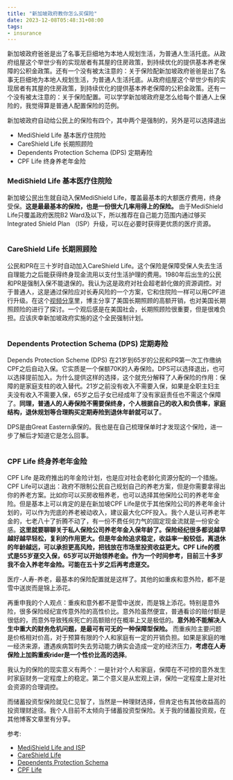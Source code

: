 ```yaml
---
title: "新加坡政府教你怎么买保险"
date: 2023-12-08T05:48:31+08:00
tags: 
- insurance
---
```


新加坡政府爸爸是出了名事无巨细地为本地人规划生活，为普通人生活托底。从政府组屋这个举世少有的实现居者有其屋的住房政策，到持续优化的提供基本养老保障的公积金政策。还有一个没有被太注意的：关于保险配新加坡政府爸爸是出了名事无巨细地为本地人规划生活，为普通人生活托底。从政府组屋这个举世少有的实现居者有其屋的住房政策，到持续优化的提供基本养老保障的公积金政策。还有一个没有被太注意的：关于保险配置。可以学学新加坡政府是怎么给每个普通人上保险的，我觉得算是普通人配置保险的范例。

新加坡政府自动给公民上的保险有四个，其中两个是强制的，另外是可以选择退出
- MediShield Life 基本医疗住院险
- CareShield Life 长期照顾险
- Dependents Protection Schema (DPS) 定期寿险
- CPF Life 终身养老年金险

### MediShield Life 基本医疗住院险

新加坡公民出生就自动入保MediShield Life，覆盖最基本的大额医疗费用，终身受保。**这是最最基本的保险，也是一份很大几率用得上的保险。** 由于MediShield Life只覆盖政府医院B2 Ward及以下，所以推荐在自己能力范围内通过够买Integrated Shield Plan （ISP）升级，可以在必要时获得更优质的医疗资源。

<div>
    <span class="image fit" style="max-width: 400px;"><img src="https://s3.ap-southeast-1.amazonaws.com/littlecheesecake.me/money.sense/gov_insurance/gov_insurance_medishield.png" alt="" /></span>
<div>

### CareShield Life 长期照顾险

公民和PR在三十岁时自动加入CareShield Life。这个保险是保障受保人失去生活自理能力之后能获得终身现金流用以支付生活护理的费用。1980年后出生的公民和PR是强制入保不能退保的。我认为这是政府对社会超老龄化做的资源调控。对于普通人，这是通过保险应对长寿风险的一个方案，它和住院险一样可以用CPF进行升级。在这个[视频分享](https://www.youtube.com/watch?v=-nqSEUA7ZLk&t=339s)里，博主分享了美国长期照顾的高额开销，也对美国长期照顾险的进行了探讨。一个观后感是在美国社会，长期照顾险很重要，但是很难负担。应该庆幸新加坡政府实施的这个全民强制计划。

<div>
    <span class="image fit" style="max-width: 400px;"><img src="https://s3.ap-southeast-1.amazonaws.com/littlecheesecake.me/money.sense/gov_insurance/gov_insurance_careshield.png" alt="" /></span>
<div>

### Dependents Protection Schema (DPS) 定期寿险

Depends Protection Scheme (DPS) 在21岁到65岁的公民和PR第一次工作缴纳CPF之后自动入保。它实质是一个保额70K的人寿保险。DPS可以选择退出，也可以选择提前加入。为什么提供这样的选择，这个就充分解释了人寿保险的作用：保障的是家庭支柱的收入替代。21岁之前没有收入不需要入保，如果是全职主妇主夫没有收入不需要入保，65岁之后子女已经成年了没有家庭责任也不需这个保障了。**同理，普通人的人寿保险不需要保终身，个人根据自己的收入和负债率，家庭结构，退休规划等合理购买定期寿险到退休年龄就可以了**。

DPS是由Great Eastern承保的。我也是在自己梳理保单时才发现这个保险，进一步了解后才知道它是怎么回事。

<div>
    <span class="image fit" style="max-width: 400px;"><img src="https://s3.ap-southeast-1.amazonaws.com/littlecheesecake.me/money.sense/gov_insurance/gov_insurance_dps.png" alt="" /></span>
<div>

### CPF Life 终身养老年金险

CPF Life 是政府推出的年金险计划，也是应对社会老龄化资源分配的一个措施。CPF Life可以退出：政府不限制公民自己规划自己的养老方案，但是你需要拿得出你的养老方案。比如你可以买房收租养老，也可以选择其他保险公司的养老年金险。但是基本上可以肯定的是在新加坡CPF Life是优于其他保险公司的养老年金计划的，可以作为兜底的养老被动收入，建议最大化CPF投入。我个人是认可养老年金的，七老八十了折腾不动了，有一份不费任何力气的固定现金流就是一份安全感。**这里就要聊聊关于私人保险公司养老年金入保年龄了。保险经纪很多都说越早越好越早轻松，复利的作用更大。但是年金险追求稳定，收益率一般较低，离退休的年龄越远，可以承担更高风险，把钱放在市场里投资收益更大。CPF Life的模式是55岁趸交入保，65岁可以开始领养老金。作为一个时间参考，目前三十多岁我不会入养老年金险。可能在五十岁之后再考虑趸交。**

医疗-人寿-养老，最基本的保险配置就是这样了。其他的如重疾和意外险，都不是雪中送炭而是锦上添花。

再重申我的个人观点：重疾和意外都不是雪中送炭，而是锦上添花。特别是意外险，很多保险经纪宣传意外险的高性价比。意外险虽然便宜，普通看诊的赔付额是很低的，而意外导致残疾死亡的高额赔付在概率上又是极低的。**意外险不能解决人生中重大的财务危机问题，是最可有可无的一种保障型保险。** 而重疾险主要问题是价格相对价高，对于预算有限的个人和家庭有一定的开销负担。如果是家庭的唯一经济来源，遭遇疾病暂时失去劳动能力确实会造成一定的经济压力，**考虑在人寿保险上加购重疾rider是一个性价比高的选择**。

我认为的保险的现实意义有两个：一是针对个人和家庭，保障在不可控的意外发生时家庭财务一定程度上的稳定。第二个意义是从宏观上讲，保险一定程度上是对社会资源的合理调控。

而储蓄投资型保险就见仁见智了，当然是一种理财选择，但肯定也有其他收益高的投资理财途径。我个人目前不太倾向于储蓄投资型保险。关于我的储蓄投资观，在其他博客文章里有分享。

参考:
- [MediShield Life and ISP](https://www.moh.gov.sg/healthcare-schemes-subsidies/medishield-life)
- [CareShield Life](https://www.careshieldlife.gov.sg/home.html)
- [Dependents Protection Schema](https://www.cpf.gov.sg/member/account-services/providing-for-your-loved-ones/insuring-to-protect-your-dependants)
- [CPF Life](https://www.cpf.gov.sg/member/retirement-income/monthly-payouts/cpf-life)